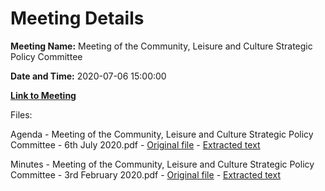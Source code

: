 # Meeting Details

**Meeting Name:** Meeting of the Community, Leisure and Culture Strategic Policy Committee

**Date and Time:** 2020-07-06 15:00:00

**[Link to Meeting](https://www.limerick.ie/council/whats-on/meeting-community-leisure-and-culture-strategic-policy-committee-4)**

Files: 

Agenda - Meeting of the Community, Leisure and Culture Strategic Policy Committee - 6th July 2020.pdf - [Original file](https://www.limerick.ie/sites/default/files/media/documents/2020-06/20200706-agenda.pdf) - [Extracted text](./Agenda%20-%C2%A0Meeting%20of%20the%20Community%2C%20Leisure%20and%20Culture%20Strategic%20Policy%20Committee%20-%206th%20July%202020.md)

Minutes - Meeting of the Community, Leisure and Culture Strategic Policy Committee - 3rd February 2020.pdf - [Original file](https://www.limerick.ie/sites/default/files/media/documents/2021-10/meeting-minutes-of-the-community-leisure-and-culture-strategic-policy-committee-3rd-february-2020.pdf) - [Extracted text](./Minutes%20-%C2%A0Meeting%20of%20the%20Community%2C%20Leisure%20and%20Culture%20Strategic%20Policy%20Committee%20-%203rd%20February%202020.md)

